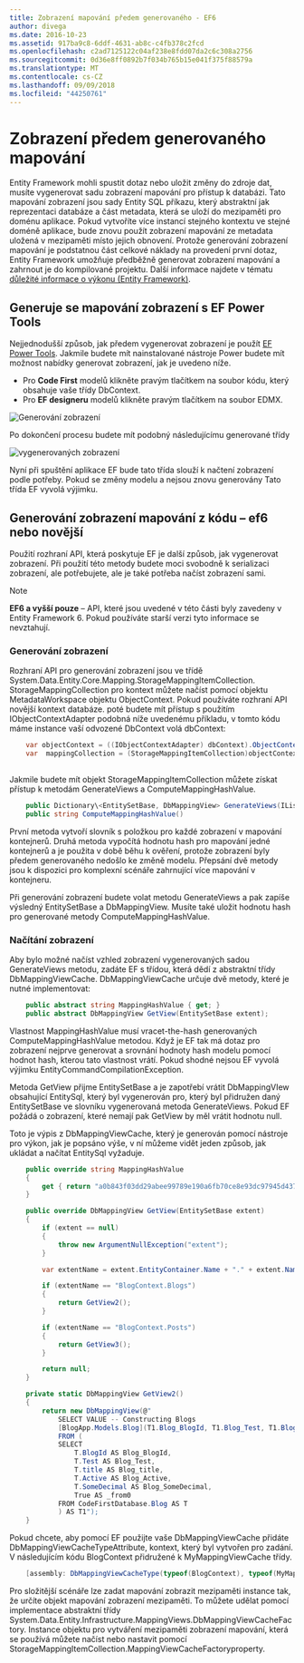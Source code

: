 ```yaml
---
title: Zobrazení mapování předem generovaného - EF6
author: divega
ms.date: 2016-10-23
ms.assetid: 917ba9c8-6ddf-4631-ab8c-c4fb378c2fcd
ms.openlocfilehash: c2ad7125122c04af238e8fdd07da2c6c308a2756
ms.sourcegitcommit: 0d36e8ff0892b7f034b765b15e041f375f88579a
ms.translationtype: MT
ms.contentlocale: cs-CZ
ms.lasthandoff: 09/09/2018
ms.locfileid: "44250761"
---
```

# <a name="pre-generated-mapping-views"></a>Zobrazení předem generovaného mapování
Entity Framework mohli spustit dotaz nebo uložit změny do zdroje dat, musíte vygenerovat sadu zobrazení mapování pro přístup k databázi. Tato mapování zobrazení jsou sady Entity SQL příkazu, který abstraktní jak reprezentaci databáze a část metadata, která se uloží do mezipaměti pro doménu aplikace. Pokud vytvoříte více instancí stejného kontextu ve stejné doméně aplikace, bude znovu použít zobrazení mapování ze metadata uložená v mezipaměti místo jejich obnovení. Protože generování zobrazení mapování je podstatnou část celkové náklady na provedení první dotaz, Entity Framework umožňuje předběžně generovat zobrazení mapování a zahrnout je do kompilované projektu. Další informace najdete v tématu [důležité informace o výkonu (Entity Framework)](~/ef6/fundamentals/performance/perf-whitepaper.md).

## <a name="generating-mapping-views-with-the-ef-power-tools"></a>Generuje se mapování zobrazení s EF Power Tools

Nejjednodušší způsob, jak předem vygenerovat zobrazení je použít [EF Power Tools](http://visualstudiogallery.msdn.microsoft.com/72a60b14-1581-4b9b-89f2-846072eff19d). Jakmile budete mít nainstalované nástroje Power budete mít možnost nabídky generovat zobrazení, jak je uvedeno níže.

-   Pro **Code First** modelů klikněte pravým tlačítkem na soubor kódu, který obsahuje vaše třídy DbContext.
-   Pro **EF designeru** modelů klikněte pravým tlačítkem na soubor EDMX.

![Generování zobrazení](~/ef6/media/generateviews.png)

Po dokončení procesu budete mít podobný následujícímu generované třídy

![vygenerovaných zobrazení](~/ef6/media/generatedviews.png)

Nyní při spuštění aplikace EF bude tato třída slouží k načtení zobrazení podle potřeby. Pokud se změny modelu a nejsou znovu generovány Tato třída EF vyvolá výjimku.

## <a name="generating-mapping-views-from-code---ef6-onwards"></a>Generování zobrazení mapování z kódu – ef6 nebo novější

Použití rozhraní API, která poskytuje EF je další způsob, jak vygenerovat zobrazení. Při použití této metody budete moci svobodně k serializaci zobrazení, ale potřebujete, ale je také potřeba načíst zobrazení sami.

> [!NOTE]
> **EF6 a vyšší pouze** – API, které jsou uvedené v této části byly zavedeny v Entity Framework 6. Pokud používáte starší verzi tyto informace se nevztahují.

### <a name="generating-views"></a>Generování zobrazení

Rozhraní API pro generování zobrazení jsou ve třídě System.Data.Entity.Core.Mapping.StorageMappingItemCollection. StorageMappingCollection pro kontext můžete načíst pomocí objektu MetadataWorkspace objektu ObjectContext. Pokud používáte rozhraní API novější kontext databáze. poté budete mít přístup s použitím IObjectContextAdapter podobná níže uvedenému příkladu, v tomto kódu máme instance vaší odvozené DbContext volá dbContext:

``` csharp
    var objectContext = ((IObjectContextAdapter) dbContext).ObjectContext;
    var  mappingCollection = (StorageMappingItemCollection)objectContext.MetadataWorkspace
                                                                        .GetItemCollection(DataSpace.CSSpace);
```

Jakmile budete mít objekt StorageMappingItemCollection můžete získat přístup k metodám GenerateViews a ComputeMappingHashValue.

``` csharp
    public Dictionary\<EntitySetBase, DbMappingView> GenerateViews(IList<EdmSchemaError> errors)
    public string ComputeMappingHashValue()
```

První metoda vytvoří slovník s položkou pro každé zobrazení v mapování kontejnerů. Druhá metoda vypočítá hodnotu hash pro mapování jedné kontejnerů a je použita v době běhu k ověření, protože zobrazení byly předem generovaného nedošlo ke změně modelu. Přepsání dvě metody jsou k dispozici pro komplexní scénáře zahrnující více mapování v kontejneru.

Při generování zobrazení budete volat metodu GenerateViews a pak zapíše výsledný EntitySetBase a DbMappingView. Musíte také uložit hodnotu hash pro generované metody ComputeMappingHashValue.

### <a name="loading-views"></a>Načítání zobrazení

Aby bylo možné načíst vzhled zobrazení vygenerovaných sadou GenerateViews metodu, zadáte EF s třídou, která dědí z abstraktní třídy DbMappingViewCache. DbMappingViewCache určuje dvě metody, které je nutné implementovat:

``` csharp
    public abstract string MappingHashValue { get; }
    public abstract DbMappingView GetView(EntitySetBase extent);
```

Vlastnost MappingHashValue musí vracet-the-hash generovaných ComputeMappingHashValue metodou. Když je EF tak má dotaz pro zobrazení nejprve generovat a srovnání hodnoty hash modelu pomocí hodnot hash, kterou tato vlastnost vrátí. Pokud shodné nejsou EF vyvolá výjimku EntityCommandCompilationException.

Metoda GetView přijme EntitySetBase a je zapotřebí vrátit DbMappingVIew obsahující EntitySql, který byl vygenerován pro, který byl přidružen daný EntitySetBase ve slovníku vygenerovaná metoda GenerateViews. Pokud EF požádá o zobrazení, které nemají pak GetView by měl vrátit hodnotu null.

Toto je výpis z DbMappingViewCache, který je generován pomocí nástroje pro výkon, jak je popsáno výše, v ní můžeme vidět jeden způsob, jak ukládat a načítat EntitySql vyžaduje.

``` csharp
    public override string MappingHashValue
    {
        get { return "a0b843f03dd29abee99789e190a6fb70ce8e93dc97945d437d9a58fb8e2afd2e"; }
    }

    public override DbMappingView GetView(EntitySetBase extent)
    {
        if (extent == null)
        {
            throw new ArgumentNullException("extent");
        }

        var extentName = extent.EntityContainer.Name + "." + extent.Name;

        if (extentName == "BlogContext.Blogs")
        {
            return GetView2();
        }

        if (extentName == "BlogContext.Posts")
        {
            return GetView3();
        }

        return null;
    }

    private static DbMappingView GetView2()
    {
        return new DbMappingView(@"
            SELECT VALUE -- Constructing Blogs
            [BlogApp.Models.Blog](T1.Blog_BlogId, T1.Blog_Test, T1.Blog_title, T1.Blog_Active, T1.Blog_SomeDecimal)
            FROM (
            SELECT
                T.BlogId AS Blog_BlogId,
                T.Test AS Blog_Test,
                T.title AS Blog_title,
                T.Active AS Blog_Active,
                T.SomeDecimal AS Blog_SomeDecimal,
                True AS _from0
            FROM CodeFirstDatabase.Blog AS T
            ) AS T1");
    }
```

Pokud chcete, aby pomocí EF použijte vaše DbMappingViewCache přidáte DbMappingViewCacheTypeAttribute, kontext, který byl vytvořen pro zadání. V následujícím kódu BlogContext přidružené k MyMappingViewCache třídy.

``` csharp
    [assembly: DbMappingViewCacheType(typeof(BlogContext), typeof(MyMappingViewCache))]
```

Pro složitější scénáře lze zadat mapování zobrazit mezipaměti instance tak, že určíte objekt mapování zobrazení mezipaměti. To můžete udělat pomocí implementace abstraktní třídy System.Data.Entity.Infrastructure.MappingViews.DbMappingViewCacheFactory. Instance objektu pro vytváření mezipaměti zobrazení mapování, která se používá můžete načíst nebo nastavit pomocí StorageMappingItemCollection.MappingViewCacheFactoryproperty.
